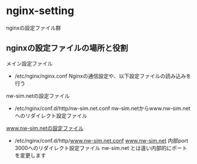 # nginx-setting
nginxの設定ファイル群

## nginxの設定ファイルの場所と役割
メイン設定ファイル
- /etc/nginx/nginx.conf
Nginxの通信設定や、以下設定ファイルの読み込みを行う

nw-sim.netの設定ファイル
- /etc/nginx/conf.d/http/nw-sim.net.conf
nw-sim.netからwww.nw-sim.netへのリダイレクト設定ファイル

www.nw-sim.netの設定ファイル
- /etc/nginx/conf.d/http/www.nw-sim.net.conf
www.nw-sim.net 内部port 3000へのリダイレクト設定ファイル
nw-sim.net とは違い内部的にポートを変更します